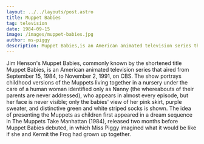 ```yaml
---
layout: ../../layouts/post.astro
title: Muppet Babies
tag: television
date: 1984-09-15
image: /images/muppet-babies.jpg
author: ms-piggy
description: Muppet Babies,is an American animated television series that aired from September 15, 1984, to November 2, 1991, on CBS.
---
```


Jim Henson's Muppet Babies, commonly known by the shortened title Muppet Babies, is an American animated television series that aired from September 15, 1984, to November 2, 1991, on CBS. The show portrays childhood versions of the Muppets living together in a nursery under the care of a human woman identified only as Nanny (the whereabouts of their parents are never addressed), who appears in almost every episode, but her face is never visible; only the babies' view of her pink skirt, purple sweater, and distinctive green and white striped socks is shown. The idea of presenting the Muppets as children first appeared in a dream sequence in The Muppets Take Manhattan (1984), released two months before Muppet Babies debuted, in which Miss Piggy imagined what it would be like if she and Kermit the Frog had grown up together.
